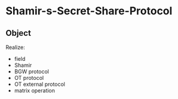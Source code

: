 # Shamir-s-Secret-Share-Protocol

## Object
Realize:
- field
- Shamir
- BGW protocol
- OT protocol
- OT external protocol
- matrix operation
